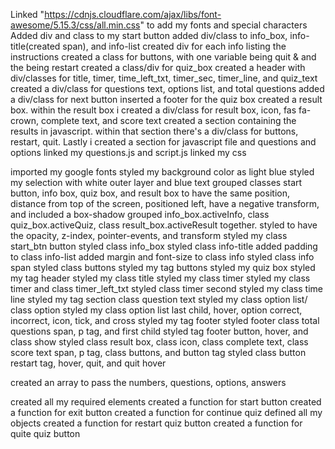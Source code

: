 <!-- HTML -->
Linked "https://cdnjs.cloudflare.com/ajax/libs/font-awesome/5.15.3/css/all.min.css" to add my fonts and special characters
Added div and class to my start button
added div/class to info_box, info-title(created span), and info-list
created div for each info listing the instructions
created a class for buttons, with one variable being quit & and the being restart
created a class/div for quiz_box
created a header with div/classes for title, timer, time_left_txt, timer_sec, timer_line, and quiz_text
created a div/class for questions text, options list, and total questions
added a div/class for next button
inserted a footer for the quiz box
created a result box. within the result box i created a div/class for result box, icon, fas fa-crown, complete text, and score text
created a section containing the results in javascript. within that section there's a div/class for buttons, restart, quit. 
Lastly i created a section for javascript file and questions and options
linked my questions.js and script.js
linked my css

<!-- CSS -->
imported my google fonts
styled my background color as light blue
styled my selection with white outer layer and blue text
grouped classes start button, info box, quiz box, and result box to have the same position, distance from top of the screen, positioned left, have a negative transform, and included a box-shadow
grouped info_box.activeInfo,  class quiz_box.activeQuiz,  class result_box.activeResult together. styled to have the opacity, z-index, pointer-events, and transform
styled my class start_btn button
styled class info_box
styled class info-title
added padding to class info-list
added margin and font-size to class info
styled class info span
styled class buttons
styled my tag buttons
styled my quiz box
styled my tag header
styled my class title
styled my class timer
styled my class timer and class timer_left_txt
styled class timer second
styled my class time line
styled my tag section class question text
styled my class option list/ class option
styled my class option list last child, hover, option correct, incorrect, icon, tick, and cross
styled my tag footer
styled footer class total questions span, p tag, and first child
styled tag footer button, hover, and class show
styled class result box, class icon, class complete text, class score text span, p tag, class buttons, and button tag
styled class button restart tag, hover, quit, and quit hover

<!-- Questions JS -->

created an array to pass the numbers, questions, options, answers

<!-- Script JS -->
created all my required elements
created a function for start button
created a function for exit button
created a function for continue quiz
defined all my objects
created a function for restart quiz button
created a function for quite quiz button